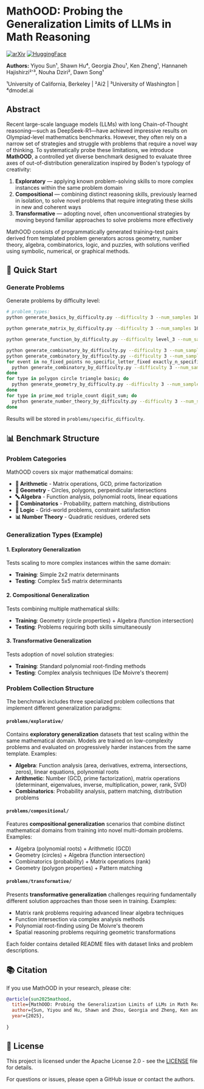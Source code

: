 # MathOOD: Probing the Generalization Limits of LLMs in Math Reasoning

[![arXiv](https://img.shields.io/badge/arXiv-preprint-b31b1b.svg)](https://arxiv.org/abs/your-paper-link)
[![HuggingFace](https://img.shields.io/badge/🤗%20HuggingFace-Datasets-yellow)](https://huggingface.co/datasets/sunyiyou)

**Authors:** Yiyou Sun¹, Shawn Hu⁴, Georgia Zhou¹, Ken Zheng¹, Hannaneh Hajishirzi²'³, Nouha Dziri², Dawn Song¹

¹University of California, Berkeley | ²Ai2 | ³University of Washington | ⁴dmodel.ai

## Abstract

Recent large-scale language models (LLMs) with long Chain-of-Thought reasoning—such as DeepSeek-R1—have achieved impressive results on Olympiad-level mathematics benchmarks. However, they often rely on a narrow set of strategies and struggle with problems that require a novel way of thinking. To systematically probe these limitations, we introduce **MathOOD**, a controlled yet diverse benchmark designed to evaluate three axes of out-of-distribution generalization inspired by Boden's typology of creativity:

1. **Exploratory** — applying known problem-solving skills to more complex instances within the same problem domain
2. **Compositional** — combining distinct reasoning skills, previously learned in isolation, to solve novel problems that require integrating these skills in new and coherent ways  
3. **Transformative** — adopting novel, often unconventional strategies by moving beyond familiar approaches to solve problems more effectively

MathOOD consists of programmatically generated training–test pairs derived from templated problem generators across geometry, number theory, algebra, combinatorics, logic, and puzzles, with solutions verified using symbolic, numerical, or graphical methods.

## 🚀 Quick Start

### Generate Problems

Generate problems by difficulty level:
```bash
# problem_types: 
python generate_basics_by_difficulty.py --difficulty 3 --num_samples 10 --problem_types algebra_linear_equation algebra_polynomial_roots arithmetic_mixed arithmetic_list_prime_factors arithmetic_gcd

python generate_matrix_by_difficulty.py --difficulty 3 --num_samples 10  --problem_types inverse multiplication determinant rank eigenvalues power svd

python generate_function_by_difficulty.py --difficulty level_3 --num_samples 10  --problem_types intersection intersection_coords extrema extrema_coords area zeros derivative_sign

python generate_combinatory_by_difficulty.py --difficulty 3 --num_samples 10  --type distribution
python generate_combinatory_by_difficulty.py --difficulty 3 --num_samples 10  --type pattern_matching
for event in no_fixed_points no_specific_letter_fixed exactly_n_specific_fixed at_least_n_specific_fixed; do
  python generate_combinatory_by_difficulty.py --difficulty 3 --num_samples 10  --type probability --event $event
done 
for type in polygon circle triangle basic; do
  python generate_geometry_by_difficulty.py --difficulty 3 --num_samples 10  --problem_types $type
done 
for type in prime_mod triple_count digit_sum; do
  python generate_number_theory_by_difficulty.py --difficulty 3 --num_samples 10  --problem_types $type
done 
```

Results will be stored in `problems/specific_difficulty`. 

## 📊 Benchmark Structure

### Problem Categories

MathOOD covers six major mathematical domains:

- **🔢 Arithmetic** - Matrix operations, GCD, prime factorization
- **📐 Geometry** - Circles, polygons, perpendicular intersections  
- **🔤 Algebra** - Function analysis, polynomial roots, linear equations
- **🎲 Combinatorics** - Probability, pattern matching, distributions
- **🧩 Logic** - Grid-world problems, constraint satisfaction
- **📊 Number Theory** - Quadratic residues, ordered sets

### Generalization Types (Example)

#### 1. Exploratory Generalization
Tests scaling to more complex instances within the same domain:
- **Training**: Simple 2x2 matrix determinants
- **Testing**: Complex 5x5 matrix determinants

#### 2. Compositional Generalization  
Tests combining multiple mathematical skills:
- **Training**: Geometry (circle properties) + Algebra (function intersection)
- **Testing**: Problems requiring both skills simultaneously

#### 3. Transformative Generalization
Tests adoption of novel solution strategies:
- **Training**: Standard polynomial root-finding methods
- **Testing**: Complex analysis techniques (De Moivre's theorem)

### Problem Collection Structure

The benchmark includes three specialized problem collections that implement different generalization paradigms:

#### `problems/explorative/`
Contains **exploratory generalization** datasets that test scaling within the same mathematical domain. Models are trained on low-complexity problems and evaluated on progressively harder instances from the same template. Examples:
- **Algebra**: Function analysis (area, derivatives, extrema, intersections, zeros), linear equations, polynomial roots
- **Arithmetic**: Number (GCD, prime factorization), matrix operations (determinant, eigenvalues, inverse, multiplication, power, rank, SVD)
- **Combinatorics**: Probability analysis, pattern matching, distribution problems

#### `problems/compositional/`
Features **compositional generalization** scenarios that combine distinct mathematical domains from training into novel multi-domain problems. Examples:
- Algebra (polynomial roots) + Arithmetic (GCD)
- Geometry (circles) + Algebra (function intersection) 
- Combinatorics (probability) + Matrix operations (rank)
- Geometry (polygon properties) + Pattern matching

#### `problems/transformative/`
Presents **transformative generalization** challenges requiring fundamentally different solution approaches than those seen in training. Examples:
- Matrix rank problems requiring advanced linear algebra techniques
- Function intersection via complex analysis methods
- Polynomial root-finding using De Moivre's theorem
- Spatial reasoning problems requiring geometric transformations

Each folder contains detailed README files with dataset links and problem descriptions.

## 📚 Citation

If you use MathOOD in your research, please cite:

```bibtex
@article{sun2025mathood,
  title={MathOOD: Probing the Generalization Limits of LLMs in Math Reasoning},
  author={Sun, Yiyou and Hu, Shawn and Zhou, Georgia and Zheng, Ken and Hajishirzi, Hannaneh and Dziri, Nouha and Song, Dawn},
  year={2025},
  
}
```

[//]: # (journal={arXiv preprint arXiv:xxxx.xxxxx})

## 📄 License

This project is licensed under the Apache License 2.0 - see the [LICENSE](LICENSE) file for details.


For questions or issues, please open a GitHub issue or contact the authors.